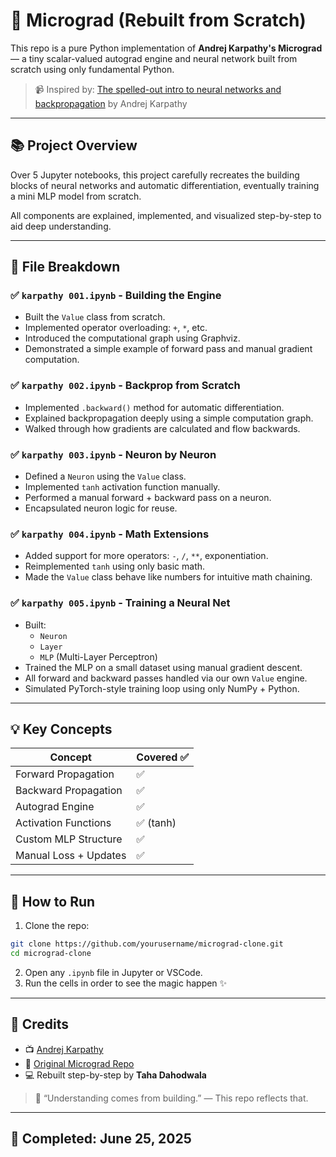 # 🧠 Micrograd (Rebuilt from Scratch)

This repo is a pure Python implementation of **Andrej Karpathy's Micrograd** — a tiny scalar-valued autograd engine and neural network built from scratch using only fundamental Python.

> 📹 Inspired by: [The spelled-out intro to neural networks and backpropagation](https://youtu.be/VMj-3S1tku0) by Andrej Karpathy

---

## 📚 Project Overview

Over 5 Jupyter notebooks, this project carefully recreates the building blocks of neural networks and automatic differentiation, eventually training a mini MLP model from scratch.

All components are explained, implemented, and visualized step-by-step to aid deep understanding.

---

## 🔁 File Breakdown

### ✅ `karpathy 001.ipynb` - Building the Engine
- Built the `Value` class from scratch.
- Implemented operator overloading: `+`, `*`, etc.
- Introduced the computational graph using Graphviz.
- Demonstrated a simple example of forward pass and manual gradient computation.

### ✅ `karpathy 002.ipynb` - Backprop from Scratch
- Implemented `.backward()` method for automatic differentiation.
- Explained backpropagation deeply using a simple computation graph.
- Walked through how gradients are calculated and flow backwards.

### ✅ `karpathy 003.ipynb` - Neuron by Neuron
- Defined a `Neuron` using the `Value` class.
- Implemented `tanh` activation function manually.
- Performed a manual forward + backward pass on a neuron.
- Encapsulated neuron logic for reuse.

### ✅ `karpathy 004.ipynb` - Math Extensions
- Added support for more operators: `-`, `/`, `**`, exponentiation.
- Reimplemented `tanh` using only basic math.
- Made the `Value` class behave like numbers for intuitive math chaining.

### ✅ `karpathy 005.ipynb` - Training a Neural Net
- Built:
  - `Neuron`
  - `Layer`
  - `MLP` (Multi-Layer Perceptron)
- Trained the MLP on a small dataset using manual gradient descent.
- All forward and backward passes handled via our own `Value` engine.
- Simulated PyTorch-style training loop using only NumPy + Python.

---

## 💡 Key Concepts

| Concept               | Covered ✅ |
|-----------------------|-----------|
| Forward Propagation   | ✅         |
| Backward Propagation  | ✅         |
| Autograd Engine       | ✅         |
| Activation Functions  | ✅ (tanh)  |
| Custom MLP Structure  | ✅         |
| Manual Loss + Updates | ✅         |

---

## 🚀 How to Run

1. Clone the repo:
```bash
git clone https://github.com/yourusername/micrograd-clone.git
cd micrograd-clone
```

2. Open any `.ipynb` file in Jupyter or VSCode.
3. Run the cells in order to see the magic happen ✨

---

## 🙏 Credits

- 📺 [Andrej Karpathy](https://www.youtube.com/@karpathy)
- 🔗 [Original Micrograd Repo](https://github.com/karpathy/micrograd)
- 💻 Rebuilt step-by-step by **Taha Dahodwala**

> 🧠 “Understanding comes from building.” — This repo reflects that.

---

## 📅 Completed: June 25, 2025

